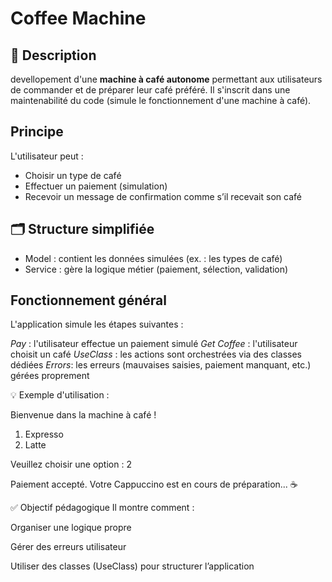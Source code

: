 # Coffee Machine 

## 📝 Description
devellopement d'une **machine à café autonome** permettant aux utilisateurs de commander et de préparer leur café préféré. Il s'inscrit dans une maintenabilité du code (simule le fonctionnement d'une machine à café).

## Principe

L'utilisateur peut :
- Choisir un type de café
- Effectuer un paiement (simulation)
- Recevoir un message de confirmation comme s’il recevait son café

## 🗂️ Structure simplifiée

- Model : contient les données simulées (ex. : les types de café)
- Service : gère la logique métier (paiement, sélection, validation)

## Fonctionnement général

L'application simule les étapes suivantes :

*Pay* : l'utilisateur effectue un paiement simulé
*Get Coffee* : l'utilisateur choisit un café
*UseClass* : les actions sont orchestrées via des classes dédiées
*Errors*: les erreurs (mauvaises saisies, paiement manquant, etc.) gérées proprement

💡 Exemple d'utilisation :

Bienvenue dans la machine à café !
1. Expresso
2. Latte

Veuillez choisir une option : 2

Paiement accepté.
Votre Cappuccino est en cours de préparation... ☕

✅ Objectif pédagogique
 Il montre comment :

Organiser une logique propre

Gérer des erreurs utilisateur

Utiliser des classes (UseClass) pour structurer l’application

